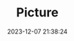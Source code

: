 ---
weight: 1
images:
- /images/edited/48.jpeg
title: Picture
date: 2023-12-07 21:38:24
tags: [luminar neo,work,trafficlight]
---